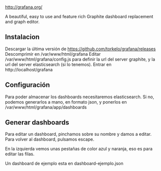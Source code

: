 http://grafana.org/

A beautiful, easy to use and feature rich Graphite dashboard replacement and graph editor.


## Instalacion ##
Descargar la última versión de https://github.com/torkelo/grafana/releases
Descomprimir en /var/www/html/grafana
Editar /var/www/html/grafana/config.js para definir la url del server graphite, y la url del server elasticsearch (si lo tenemos).
Entrar en http://localhost/grafana

## Configuración ##
Para poder almacenar los dashboards necesitaremos elasticsearch.
Si no, podemos generarlos a mano, en formato json, y ponerlos en /var/www/html/grafana/app/dashboards

## Generar dashboards ##
Para editar un dashboard, pinchamos sobre su nombre y damos a editar.
Para volver al dashboard, pulsamos escape.

En la izquierda vemos unas pestañas de color azul y naranja, eso es para editar las filas.

Un dashboard de ejemplo esta en dashboard-ejemplo.json
